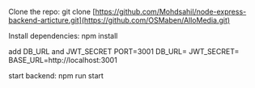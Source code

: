 Clone the repo: git clone [https://github.com/Mohdsahil/node-express-backend-articture.git](https://github.com/OSMaben/AlloMedia.git)

Install dependencies: npm install

add DB_URL and JWT_SECRET
PORT=3001
DB_URL=<YOUR DB URL>
JWT_SECRET=<YOUR SECRET>
BASE_URL=http://localhost:3001


start backend: npm run start
